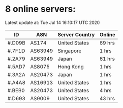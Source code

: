 # 8 online servers:

Latest update at: Tue Jul 14 16:10:17 UTC 2020

| ID | ASN | Server Country | Online |
| -- | --- | -------------- | ------ |
| #.D09B | AS174 | United States | 69 hrs |
| #.7F1D | AS63949 | Singapore | 1 hrs |
| #.2A79 | AS63949 | Japan | 61 hrs |
| #.5AD7 | AS8075 | Hong Kong | 1 hrs |
| #.3A2A | AS20473 | Japan | 1 hrs |
| #.A4A8 | AS16913 | United States | 1 hrs |
| #.BEB0 | AS20473 | United States | 4 hrs |
| #.D693 | AS9009 | United States | 43 hrs |

